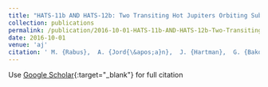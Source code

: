 ```yaml
---
title: "HATS-11b AND HATS-12b: Two Transiting Hot Jupiters Orbiting Subsolar Metallicity Stars Selected for the K2 Campaign 7"
collection: publications
permalink: /publication/2016-10-01-HATS-11b-AND-HATS-12b-Two-Transiting-Hot-Jupiters-Orbiting-Subsolar-Metallicity-Stars-Selected-for-the-K2-Campaign-7
date: 2016-10-01
venue: 'aj'
citation: ' M. {Rabus},  A. {Jord{\&apos;a}n},  J. {Hartman},  G. {Bakos},  N. {Espinoza},  R. {Brahm},  K. {Penev},  S. {Ciceri},  G. {Zhou},  D. {Bayliss},  L. {Mancini},  W. {Bhatti},  M. {de Val-Borro},  Z. {Csbury},  B. {Sato},  T. {Tan},  T. {Henning},  B. {Schmidt},  J. {Bento},  V. {Suc},  R. {Noyes},  J. {L{\&apos;a}z{\&apos;a}r},  I. {Papp},  P. {S{\&apos;a}ri}, &quot;HATS-11b AND HATS-12b: Two Transiting Hot Jupiters Orbiting Subsolar Metallicity Stars Selected for the K2 Campaign 7.&quot; aj, 2016.'
---
```

Use [Google Scholar](https://scholar.google.com/scholar?q=HATS+11b+AND+HATS+12b:+Two+Transiting+Hot+Jupiters+Orbiting+Subsolar+Metallicity+Stars+Selected+for+the+K2+Campaign+7){:target="_blank"} for full citation